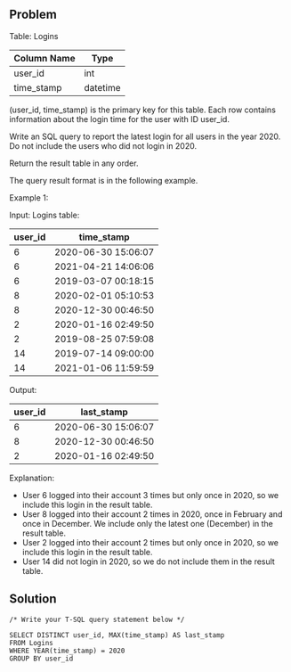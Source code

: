 ## Problem

Table: Logins

| Column Name    | Type     |
|----------------|----------|
| user_id        | int      |
| time_stamp     | datetime |

(user_id, time_stamp) is the primary key for this table.
Each row contains information about the login time for the user with ID user_id.
 

Write an SQL query to report the latest login for all users in the year 2020. Do not include the users who did not login in 2020.

Return the result table in any order.

The query result format is in the following example.

 

Example 1:

Input: 
Logins table:

| user_id | time_stamp          |
|---------|---------------------|
| 6       | 2020-06-30 15:06:07 |
| 6       | 2021-04-21 14:06:06 |
| 6       | 2019-03-07 00:18:15 |
| 8       | 2020-02-01 05:10:53 |
| 8       | 2020-12-30 00:46:50 |
| 2       | 2020-01-16 02:49:50 |
| 2       | 2019-08-25 07:59:08 |
| 14      | 2019-07-14 09:00:00 |
| 14      | 2021-01-06 11:59:59 |

Output: 

| user_id | last_stamp          |
|---------|---------------------|
| 6       | 2020-06-30 15:06:07 |
| 8       | 2020-12-30 00:46:50 |
| 2       | 2020-01-16 02:49:50 |

Explanation: 
 * User 6 logged into their account 3 times but only once in 2020, so we include this login in the result table.
 * User 8 logged into their account 2 times in 2020, once in February and once in December. We include only the latest one (December) in the result table.
 * User 2 logged into their account 2 times but only once in 2020, so we include this login in the result table.
 * User 14 did not login in 2020, so we do not include them in the result table.

## Solution

    /* Write your T-SQL query statement below */

    SELECT DISTINCT user_id, MAX(time_stamp) AS last_stamp
    FROM Logins
    WHERE YEAR(time_stamp) = 2020
    GROUP BY user_id
